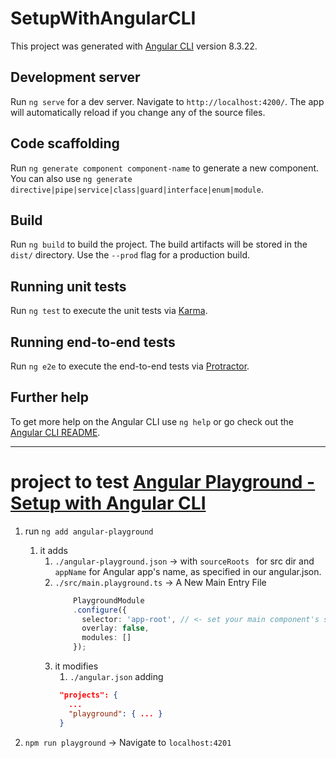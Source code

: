 # SetupWithAngularCLI

This project was generated with [Angular CLI](https://github.com/angular/angular-cli) version 8.3.22.

## Development server

Run `ng serve` for a dev server. Navigate to `http://localhost:4200/`. The app will automatically reload if you change any of the source files.

## Code scaffolding

Run `ng generate component component-name` to generate a new component. You can also use `ng generate directive|pipe|service|class|guard|interface|enum|module`.

## Build

Run `ng build` to build the project. The build artifacts will be stored in the `dist/` directory. Use the `--prod` flag for a production build.

## Running unit tests

Run `ng test` to execute the unit tests via [Karma](https://karma-runner.github.io).

## Running end-to-end tests

Run `ng e2e` to execute the end-to-end tests via [Protractor](http://www.protractortest.org/).

## Further help

To get more help on the Angular CLI use `ng help` or go check out the [Angular CLI README](https://github.com/angular/angular-cli/blob/master/README.md).


---


# project to test [Angular Playground - Setup with Angular CLI](https://angularplayground.it/docs/getting-started/angular-cli)

1. run `ng add angular-playground`
   1. it adds
      1. `./angular-playground.json` -> with `sourceRoots ` for src dir and `appName` for Angular app's name, as specified in our angular.json.
      2. `./src/main.playground.ts` -> A New Main Entry File
          ```typescript
              PlaygroundModule
              .configure({
                selector: 'app-root', // <- set your main component's selector
                overlay: false,
                modules: []
              });
          ```
        1. it modifies
           1. `./angular.json` adding
           ```json
            "projects": {
              ...
              "playground": { ... }
            }
           ```

2. `npm run playground` -> Navigate to `localhost:4201`
